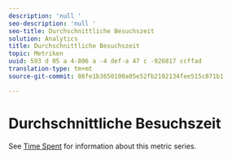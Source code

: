 ```yaml
---
description: 'null '
seo-description: 'null '
seo-title: Durchschnittliche Besuchszeit
solution: Analytics
title: Durchschnittliche Besuchszeit
topic: Metriken
uuid: 593 d 05 a 4-806 a -4 def-a 47 c -926817 ccffad
translation-type: tm+mt
source-git-commit: 86fe1b3650100a05e52fb2102134fee515c871b1

---
```



# Durchschnittliche Besuchszeit

See [Time Spent](../../../components/c-variables/c-metrics/metrics-time-spent.md#concept_1241109A742947C9B73E5E2CA2362559) for information about this metric series.
